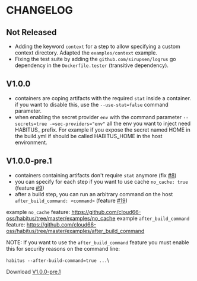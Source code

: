 # CHANGELOG

## Not Released

- Adding the keyword `context` for a step to allow specifying a custom
context directory. Adapted the `examples/context` example.
- Fixing the test suite by adding the `github.com/sirupsen/logrus`
go dependency in the `Dockerfile.tester` (transitive dependency).

## V1.0.0

- containers are coping artifacts with the required `stat` inside a container.  if you want to disable this, use the `--use-stat=false` command parameter.
- when enabling the secret provider `env` with the command parameter `--secrets=true -=sec-providers="env"` all the env you want to inject need HABITUS_ prefix. For example if you expose the secret named HOME in the build.yml if should be called HABITUS_HOME in the host environment.

## V1.0.0-pre.1

- containers containing artifacts don't require `stat` anymore (fix [#8](https://github.com/cloud66-oss/habitus/issues/8))
- you can specify for each step if you want to use cache `no_cache: true` (feature [#9](https://github.com/cloud66-oss/habitus/issues/9))
- after a build step, you can run an arbitrary command on the host  `after_build_command: <command>` (feature [#19](https://github.com/cloud66-oss/habitus/issues/19))

example `no_cache` feature: https://github.com/cloud66-oss/habitus/tree/master/examples/no_cache
example `after_build_command` feature: https://github.com/cloud66-oss/habitus/tree/master/examples/after_build_command

NOTE: If you want to use the `after_build_command` feature you must enable this for security reasons on the command line:

`habitus --after-build-command=true ...`\

Download [V1.0.0-pre.1](https://github.com/cloud66-oss/habitus/releases/tag/1.0.0-pre.1)
